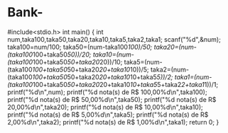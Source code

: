 # Bank-

#include<stdio.h>
int main()
{
    int num,taka100,taka50,taka20,taka10,taka5,taka2,taka1;
    scanf("%d",&num);
    taka100=num/100;
    taka50=(num-taka100*100)/50;
    taka20=(num-(taka100*100+taka50*50))/20;
    taka10=(num-(taka100*100+taka50*50+taka20*20))/10;
    taka5=(num-(taka100*100+taka50*50+taka20*20+taka10*10))/5;
    taka2=(num-(taka100*100+taka50*50+taka20*20+taka10*10+taka5*5))/2;
    taka1=(num-(taka100*100+taka50*50+taka20*20+taka10*10+taka5*5+taka2*2+taka1*1))/1;
    printf("%d\n",num);
    printf("%d nota(s) de R$ 100,00%d\n",taka100);
    printf("%d nota(s) de R$ 50,00%d\n",taka50);
    printf("%d nota(s) de R$ 20,00%d\n",taka20);
    printf("%d nota(s) de R$ 10,00%d\n",taka10);
    printf("%d nota(s) de R$ 5,00%d\n",taka5);
    printf("%d nota(s) de R$ 2,00%d\n",taka2);
    printf("%d nota(s) de R$ 1,00%d\n",taka1);
    return 0;
}
